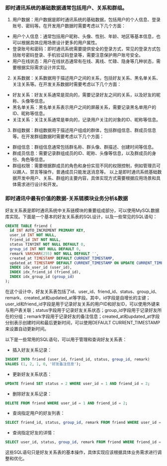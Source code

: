 ### 即时通讯系统的基础数据通常包括用户、关系和群组。
1. 用户数据：用户数据是即时通讯系统的基础数据，包括用户的个人信息、登录账号、密码等。在开发用户数据时需要考虑以下几个方面：
- 用户个人信息：通常包括用户昵称、头像、性别、年龄、地区等基本信息，也可以根据具体应用场景设计更多的用户属性。
- 登录账号和密码：即时通讯系统需要提供安全的登录方式，常见的登录方式包括账号密码登录、手机验证码登录等，需要注意保护用户账号安全。
- 用户在线状态：用户在线状态通常有在线、离线、忙碌、隐身等几种状态，需要根据实际需求设计并实现。
2. 关系数据：关系数据用于描述用户之间的关系，包括好友关系、黑名单关系、关注关系等。在开发关系数据时需要考虑以下几个方面：
- 好友关系：好友关系通常是双向的，需要记录好友之间的关系，以及好友的昵称、头像等信息。
- 黑名单关系：黑名单关系表示用户之间的屏蔽关系，需要记录黑名单用户的ID、昵称等信息。
- 关注关系：关注关系通常是单向的，记录用户关注的对象的ID、昵称等信息。
3. 群组数据：群组数据用于描述用户组成的群体，包括群组信息、群成员信息等。在开发群组数据时需要考虑以下几个方面：
- 群组信息：群组信息通常包括群名称、群头像、群描述、创建时间等信息。
- 群成员信息：需要记录群组成员的ID、昵称、头像等信息，以及群成员的身份、角色等信息。
- 群组权限：需要根据群成员的角色和身份实现不同的权限控制，例如管理员可以踢人、禁言等操作，普通成员只能发送消息等。
以上是即时通讯系统基础数据开发中用户、关系、群组的主要内容，具体实现方式需要根据应用场景和具体需求进行设计和开发。

### 即时通讯中最有价值的数据-关系链模块业务分析&amp;数据
好友关系表是即时通讯系统中关系链模块的重要组成部分，可以使用MySQL数据库实现。下面是一个基本的好友关系表的SQL设计，以及一些常见的SQL语句：
```sql
CREATE TABLE friend (
  id INT AUTO_INCREMENT PRIMARY KEY,
  user_id INT NOT NULL,
  friend_id INT NOT NULL,
  status TINYINT NOT NULL DEFAULT 0,
  group_id INT NOT NULL DEFAULT 0,
  remark VARCHAR(255) NOT NULL DEFAULT '',
  created_at TIMESTAMP DEFAULT CURRENT_TIMESTAMP,
  updated_at TIMESTAMP DEFAULT CURRENT_TIMESTAMP ON UPDATE CURRENT_TIMESTAMP,
  INDEX idx_user_id (user_id),
  INDEX idx_friend_id (friend_id),
  INDEX idx_group_id (group_id)
);
```
在这个设计中，好友关系表包括了id、user_id、friend_id、status、group_id、remark、created_at和updated_at等字段。其中，id字段是自增长的主键；user_id和friend_id字段是用于记录好友关系的用户ID和好友ID，可以使用外键来与用户表关联；status字段用于记录好友关系状态；group_id字段用于记录好友所在的分组；remark字段用于记录好友的备注信息；created_at和updated_at字段分别表示创建时间和最后更新时间，可以使用DEFAULT CURRENT_TIMESTAMP来设置自动更新时间。

以下是一些常用的SQL语句，可以用于管理和查询好友关系表：
- 插入好友关系记录：
```sql
INSERT INTO friend (user_id, friend_id, status, group_id, remark)
VALUES (1, 2, 1, 0, '好友备注信息');
```
- 更新好友关系状态：
```sql
UPDATE friend SET status = 2 WHERE user_id = 1 AND friend_id = 2;
```
- 删除好友关系记录：
```sql
DELETE FROM friend WHERE user_id = 1 AND friend_id = 2;
```
- 查询指定用户的好友列表：
```sql
SELECT friend_id, status, group_id, remark FROM friend WHERE user_id = 1;
```
- 查询指定好友的详情：
```sql
SELECT user_id, status, group_id, remark FROM friend WHERE friend_id = 2;
```
这些SQL语句只是好友关系表的基本操作，具体实现应该根据具体业务需求进行调整和优化。


